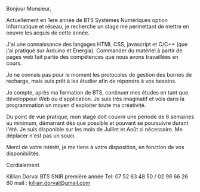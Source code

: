 Bonjour Monsieur,

Actuellement en 1ere année de BTS Systèmes Numériques option Informatique et réseau, je recherche un stage me permettant de mettre en oeuvre les acquis de cette année.

J'ai une connaissance des langages HTML CSS, javascript et C/C++ (que j'ai pratiqué sur Arduino et Energia).
Commander du matériel à partir de pages web fait partie des compétences que nous avons travaillées en cours.

Je ne connais pas pour le moment les protocoles de gestion des bornes de recharge, mais suis prêt à les étudier afin de répondre à vos besoins.

Je compte, après ma formation de BTS, continuer mes études en tant que développeur Web ou d'application.
Je suis très imaginatif et vois dans la programmation un moyen d'exploiter toute ma créativité.

Du point de vue pratique, mon stage doit couvrir une période de 6 semaines au minimum, démarrant dès que possible et pouvant se poursuivre durant l'été. Je suis disponible sur les mois de Juillet et Août si nécessaire. Me déplacer n'est pas un souci.

Merci de votre intérêt, je me tiens à votre disposition, en fonction de vos disponibilités.

Cordialement


Killian Dorval
BTS SNIR première année
Tel: 07 52 63 48 50 / 02 99 66 26 80
mail : killian.dorval@gmail.com
